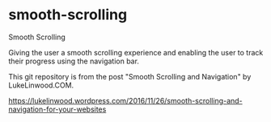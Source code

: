 # smooth-scrolling
Smooth Scrolling

Giving the user a smooth scrolling experience and enabling the user to track their progress using the navigation bar.

This git repository is from the post "Smooth Scrolling and Navigation" by LukeLinwood.COM.

https://lukelinwood.wordpress.com/2016/11/26/smooth-scrolling-and-navigation-for-your-websites
